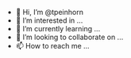 - 👋 Hi, I’m @tpeinhorn
- 👀 I’m interested in ...
- 🌱 I’m currently learning ...
- 💞️ I’m looking to collaborate on ...
- 📫 How to reach me ...

<!---
tpeinhorn/tpeinhorn is a ✨ special ✨ repository because its `README.md` (this file) appears on your GitHub profile.
You can click the Preview link to take a look at your changes.
--->
